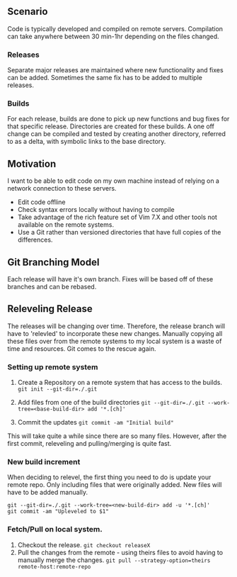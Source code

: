 ## Scenario
Code is typically developed and compiled on remote servers. Compilation can take anywhere between 30 min-1hr depending on the files changed.

### Releases
Separate major releases are maintained where new functionality and fixes can be added. Sometimes the same fix has to be added to multiple releases.

### Builds
For each release, builds are done to pick up new functions and bug fixes for that specific release. Directories are created for these builds. A one off change can be compiled and tested by creating another directory, referred to as a delta, with symbolic links to the base directory. 

## Motivation

I want to be able to edit code on my own machine instead of relying on a network connection to these servers.

* Edit code offline
* Check syntax errors locally without having to compile
* Take advantage of the rich feature set of Vim 7.X and other tools not available on the remote systems.
* Use a Git rather than versioned directories that have full copies of the differences. 

## Git Branching Model

Each release will have it's own branch. Fixes will be based off of these branches and can be rebased.

## Releveling Release

The releases will be changing over time. Therefore, the release branch will have to 'relevled' to incorporate these new changes. Manually copying all these files over from the remote systems to my local system is a waste of time and resources. Git comes to the rescue again. 

### Setting up remote system
1. Create a Repository on a remote system that has access to the builds.
```git init --git-dir=./.git```
2. Add files from one of the build directories
```git --git-dir=./.git --work-tree=<base-build-dir> add '*.[ch]'```

3. Commit the updates
```git commit -am "Initial build"```

This will take quite a while since there are so many files. However, after the first commit, releveling and pulling/merging is quite fast.

### New build increment
When deciding to relevel, the first thing you need to do is update your remote repo. Only including files that were originally added. New files will have to be added manually. 

```
git --git-dir=./.git --work-tree=<new-build-dir> add -u '*.[ch]'
git commit -am "Upleveled to $1"
```
### Fetch/Pull on local system.
1. Checkout the release. 
```git checkout releaseX```
2. Pull the changes from the remote - using theirs files to avoid having to manually merge the changes. 
```git pull --strategy-option=theirs remote-host:remote-repo```

